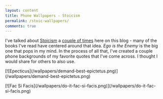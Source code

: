 ```yaml
---
layout: content
title: Phone Wallpapers - Stoicism
permalink: /stoic-wallpapers/
comments: true
---
```


I've talked about [Stoicism](https://dailystoic.com/) a [couple of times](/tag/stoicism.html) here on this blog - many of the books I've read have centered around that idea. *Ego is the Enemy* is the big one that pops in my mind. In the process of all that, I've created a couple phone backgrounds of my favorite quotes that I've come across. I thought I would share for others to also use.

<div class="row">
  <div class="col-6">
    <p markdown="1">[![Epecticus](/wallpapers/demand-best-epictetus.png)](/wallpapers/demand-best-epictetus.png)</p>
  </div>
  <div class="col-6">
    <p markdown="1">[![Fac Si Facis](/wallpapers/do-it-fac-si-facis.png)](/wallpapers/do-it-fac-si-facis.png)</p>
  </div>
</div>
